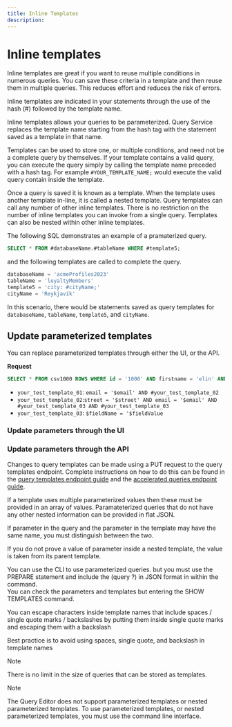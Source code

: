 ```yaml
---
title: Inline Templates
description: 
---
```

# Inline templates

Inline templates are great if you want to reuse multiple conditions in numerous queries. You can save these criteria in a template and then reuse them in multiple queries. This reduces effort and reduces the risk of errors.

Inline templates are indicated in your statements through the use of the hash (#) followed by the template name.

Inline templates allows your queries to be parameterized. Query Service replaces the template name starting from the hash tag with the statement saved as a template in that name.





Templates can be used to store one, or multiple conditions, and need not be a complete query by themselves. If your template contains a valid query, you can execute the query simply by calling the template name preceded with a hash tag. For example `#YOUR_TEMPLATE_NAME;` would execute the valid query contain inside the template. 




Once a query is saved it is known as a template. When the template uses another template in-line, it is called a nested template. Query templates can call any number of other inline templates. There is no restriction on the number of inline templates you can invoke from a single query. Templates can also be nested within other inline templates. 

The following SQL demonstrates an example of a pramaterized query. 

```sql
SELECT * FROM #databaseName.#tableName WHERE #template5;
```

and the following templates are called to complete the query.

```sql
databaseName = 'acmeProfiles2023'
tableName = 'loyaltyMembers'
template5 = 'city: #cityName;'
cityName = 'Reykjavík'
```

In this scenario, there would be statements saved as query templates for `databaseName`, `tableName`, `template5`, and `cityName`.

## Update parameterized templates

You can replace parameterized templates through either the UI, or the API.

**Request**

```sql
SELECT * FROM csv1000 ROWS WHERE id = '1000' AND firstname = 'elin' AND lastname = 'holder' AND gender = 'male' AND email = 'abc1000@gmail.com' AND city = 'surprise' AND country = 'usa' AND postalcode = '14579' limit 5;
```

* `your_test_template_01`: `email = '$email' AND #your_test_template_02`
* `your_test_template_02`:`street = '$street' AND email = '$email' AND #your_test_template_03 AND #your_test_template_03` 
* `your_test_template_03`: `$fieldName = '$fieldValue`


### Update parameters through the UI

<!-- Description -->

### Update parameters through the API

Changes to query templates can be made using a PUT request to the query templates endpoint. Complete instructions on how to do this can be found in the [query templates endpoint guide](../api/query-templates.md#update-a-specified-query-template) and the [accelerated queries endpoint guide](../api/accelerated-queries#run-accelerated-query). 

If a template uses multiple parameterized values then these must be provided in an array of values. Paramateterized queries that do not have any other nested information can be provided in flat JSON.


If parameter in the query and the parameter in the template may have the same name, you must distinguish between the two.

If you do not prove a value of parameter inside a nested template, the value is taken from its parent template.

<!--  We could provide them in this in a flat JSON, but if it is using templates we need to provide it in a nested just because parameter in a query and parameter in the in the template right?
They may have same name, so we need to  right?


It's where it's parent or it's it's parents, wherever it in the higher in the up in the hierarchy it will get the parameter reduced from there, otherwise it will use what is provided and it's own element OK. -->



You can use the CLI to use parameterized queries. but you must use the PREPARE statement and include the (query ?) in JSON format in within the command.  
You can check the parameters and templates but entering the SHOW TEMPLATES command. 




You can escape characters inside template names that include spaces / single quote marks / backslashes by putting them inside single quote marks and escaping them with a backslash 

Best practice is to avoid using spaces, single quote, and backslash in template names 
 

>[!NOTE]
>
>There is no limit in the size of queries that can be stored as templates.


>[!NOTE]
>
>The Query Editor does not support parameterized templates or nested parameterized templates. To use parameterized templates, or nested parameterized templates, you must use the command line interface.
